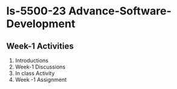 # Is-5500-23 Advance-Software-Development
## Week-1 Activities
<ol>
<li> Introductions </li>
<li> Week-1 Discussions</li>
<li> In class Activity </li>
<li> Week -1 Assignment </li>
</ol>
